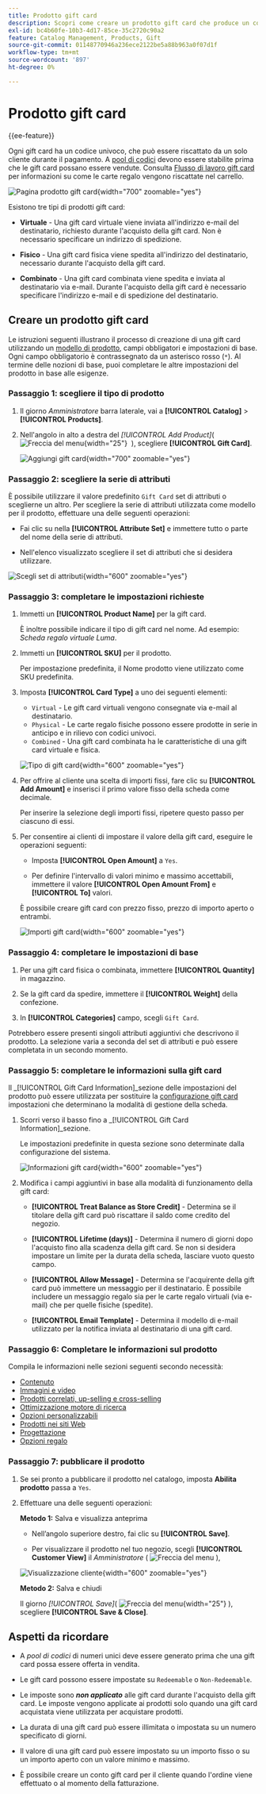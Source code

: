 ```yaml
---
title: Prodotto gift card
description: Scopri come creare un prodotto gift card che produce un codice univoco che deve essere riscattato da un cliente destinatario durante il pagamento.
exl-id: bc4b60fe-10b3-4d17-85ce-35c2720c90a2
feature: Catalog Management, Products, Gift
source-git-commit: 01148770946a236ece2122be5a88b963a0f07d1f
workflow-type: tm+mt
source-wordcount: '897'
ht-degree: 0%

---
```


# Prodotto gift card

{{ee-feature}}

Ogni gift card ha un codice univoco, che può essere riscattato da un solo cliente durante il pagamento. A [pool di codici](../stores-purchase/product-gift-card-accounts.md#step-3-establish-the-gift-card-code-pool) devono essere stabilite prima che le gift card possano essere vendute. Consulta [Flusso di lavoro gift card](../stores-purchase/product-gift-card-workflow.md) per informazioni su come le carte regalo vengono riscattate nel carrello.

![Pagina prodotto gift card](./assets/storefront-giftcard-product-page.png){width="700" zoomable="yes"}

Esistono tre tipi di prodotti gift card:

- **Virtuale** - Una gift card virtuale viene inviata all&#39;indirizzo e-mail del destinatario, richiesto durante l&#39;acquisto della gift card. Non è necessario specificare un indirizzo di spedizione.

- **Fisico** - Una gift card fisica viene spedita all&#39;indirizzo del destinatario, necessario durante l&#39;acquisto della gift card.

- **Combinato** - Una gift card combinata viene spedita e inviata al destinatario via e-mail. Durante l&#39;acquisto della gift card è necessario specificare l&#39;indirizzo e-mail e di spedizione del destinatario.

## Creare un prodotto gift card

Le istruzioni seguenti illustrano il processo di creazione di una gift card utilizzando un [modello di prodotto](attribute-sets.md), campi obbligatori e impostazioni di base. Ogni campo obbligatorio è contrassegnato da un asterisco rosso (`*`). Al termine delle nozioni di base, puoi completare le altre impostazioni del prodotto in base alle esigenze.

### Passaggio 1: scegliere il tipo di prodotto

1. Il giorno _Amministratore_ barra laterale, vai a **[!UICONTROL Catalog]** > **[!UICONTROL Products]**.

1. Nell&#39;angolo in alto a destra del _[!UICONTROL Add Product]_( ![Freccia del menu](../assets/icon-menu-down-arrow-red.png){width="25"}  ), scegliere **[!UICONTROL Gift Card]**.

   ![Aggiungi gift card](./assets/product-add-gift-card.png){width="700" zoomable="yes"}

### Passaggio 2: scegliere la serie di attributi

È possibile utilizzare il valore predefinito `Gift Card` set di attributi o sceglierne un altro. Per scegliere la serie di attributi utilizzata come modello per il prodotto, effettuare una delle seguenti operazioni:

- Fai clic su nella **[!UICONTROL Attribute Set]** e immettere tutto o parte del nome della serie di attributi.

- Nell&#39;elenco visualizzato scegliere il set di attributi che si desidera utilizzare.

![Scegli set di attributi](./assets/product-create-choose-attribute-set-gift-card.png){width="600" zoomable="yes"}

### Passaggio 3: completare le impostazioni richieste

1. Immetti un **[!UICONTROL Product Name]** per la gift card.

   È inoltre possibile indicare il tipo di gift card nel nome. Ad esempio: _Scheda regalo virtuale Luma_.

1. Immetti un **[!UICONTROL SKU]** per il prodotto.

   Per impostazione predefinita, il Nome prodotto viene utilizzato come SKU predefinita.

1. Imposta **[!UICONTROL Card Type]** a uno dei seguenti elementi:

   - `Virtual` - Le gift card virtuali vengono consegnate via e-mail al destinatario.
   - `Physical` - Le carte regalo fisiche possono essere prodotte in serie in anticipo e in rilievo con codici univoci.
   - `Combined` - Una gift card combinata ha le caratteristiche di una gift card virtuale e fisica.

   ![Tipo di gift card](./assets/product-create-gift-card-type.png){width="600" zoomable="yes"}

1. Per offrire al cliente una scelta di importi fissi, fare clic su **[!UICONTROL Add Amount]** e inserisci il primo valore fisso della scheda come decimale.

   Per inserire la selezione degli importi fissi, ripetere questo passo per ciascuno di essi.

1. Per consentire ai clienti di impostare il valore della gift card, eseguire le operazioni seguenti:

   - Imposta **[!UICONTROL Open Amount]** a `Yes`.

   - Per definire l&#39;intervallo di valori minimo e massimo accettabili, immettere il valore **[!UICONTROL Open Amount From]** e **[!UICONTROL To]** valori.

   È possibile creare gift card con prezzo fisso, prezzo di importo aperto o entrambi.

   ![Importi gift card](./assets/product-create-gift-card-amounts.png){width="600" zoomable="yes"}

### Passaggio 4: completare le impostazioni di base

1. Per una gift card fisica o combinata, immettere **[!UICONTROL Quantity]** in magazzino.

1. Se la gift card da spedire, immettere il **[!UICONTROL Weight]** della confezione.

1. In **[!UICONTROL Categories]** campo, scegli `Gift Card`.

Potrebbero essere presenti singoli attributi aggiuntivi che descrivono il prodotto. La selezione varia a seconda del set di attributi e può essere completata in un secondo momento.

### Passaggio 5: completare le informazioni sulla gift card

Il _[!UICONTROL Gift Card Information]_sezione delle impostazioni del prodotto può essere utilizzata per sostituire la [configurazione gift card](../configuration-reference/sales/gift-cards.md) impostazioni che determinano la modalità di gestione della scheda.

1. Scorri verso il basso fino a _[!UICONTROL Gift Card Information]_sezione.

   Le impostazioni predefinite in questa sezione sono determinate dalla configurazione del sistema.

   ![Informazioni gift card](./assets/product-gift-card-information.png){width="600" zoomable="yes"}

1. Modifica i campi aggiuntivi in base alla modalità di funzionamento della gift card:

   - **[!UICONTROL Treat Balance as Store Credit]** - Determina se il titolare della gift card può riscattare il saldo come credito del negozio.

   - **[!UICONTROL Lifetime (days)]** - Determina il numero di giorni dopo l&#39;acquisto fino alla scadenza della gift card. Se non si desidera impostare un limite per la durata della scheda, lasciare vuoto questo campo.

   - **[!UICONTROL Allow Message]** - Determina se l&#39;acquirente della gift card può immettere un messaggio per il destinatario. È possibile includere un messaggio regalo sia per le carte regalo virtuali (via e-mail) che per quelle fisiche (spedite).

   - **[!UICONTROL Email Template]** - Determina il modello di e-mail utilizzato per la notifica inviata al destinatario di una gift card.

### Passaggio 6: Completare le informazioni sul prodotto

Compila le informazioni nelle sezioni seguenti secondo necessità:

- [Contenuto](product-content.md)
- [Immagini e video](product-images-and-video.md)
- [Prodotti correlati, up-selling e cross-selling](related-products-up-sells-cross-sells.md)
- [Ottimizzazione motore di ricerca](product-search-engine-optimization.md)
- [Opzioni personalizzabili](settings-advanced-custom-options.md)
- [Prodotti nei siti Web](settings-basic-websites.md)
- [Progettazione](settings-advanced-design.md)
- [Opzioni regalo](product-gift-options.md)

### Passaggio 7: pubblicare il prodotto

1. Se sei pronto a pubblicare il prodotto nel catalogo, imposta **Abilita prodotto** passa a `Yes`.

1. Effettuare una delle seguenti operazioni:

   **Metodo 1:** Salva e visualizza anteprima

   - Nell’angolo superiore destro, fai clic su **[!UICONTROL Save]**.

   - Per visualizzare il prodotto nel tuo negozio, scegli **[!UICONTROL Customer View]** il _Amministratore_ ( ![Freccia del menu](../assets/icon-menu-down-arrow-black.png) ),

   ![Visualizzazione cliente](./assets/product-admin-customer-view.png){width="600" zoomable="yes"}

   **Metodo 2:** Salva e chiudi

   Il giorno _[!UICONTROL Save]_( ![Freccia del menu](../assets/icon-menu-down-arrow-red.png){width="25"} ), scegliere **[!UICONTROL Save & Close]**.

## Aspetti da ricordare

- A _pool di codici_ di numeri unici deve essere generato prima che una gift card possa essere offerta in vendita.

- Le gift card possono essere impostate su `Redeemable` o `Non-Redeemable`.

- Le imposte sono **_non applicato_** alle gift card durante l&#39;acquisto della gift card. Le imposte vengono applicate ai prodotti solo quando una gift card acquistata viene utilizzata per acquistare prodotti.

- La durata di una gift card può essere illimitata o impostata su un numero specificato di giorni.

- Il valore di una gift card può essere impostato su un importo fisso o su un importo aperto con un valore minimo e massimo.

- È possibile creare un conto gift card per il cliente quando l&#39;ordine viene effettuato o al momento della fatturazione.
